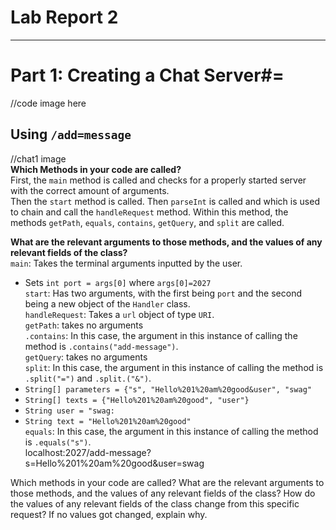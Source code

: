 # **Lab Report 2**
***
# Part 1: Creating a Chat Server#=
//code image here

## Using `/add=message`  
//chat1 image  
**Which Methods in your code are called?**  
First, the `main` method is called and checks for a properly started server with the correct amount of arguments.  
Then the `start` method is called. Then `parseInt` is called and which is used to chain and call the `handleRequest` method. Within this method, the methods `getPath`, `equals`, `contains`, `getQuery`, and `split` are called.  
  
**What are the relevant arguments to those methods, and the values of any relevant fields of the class?**  
`main`: Takes the terminal arguments inputted by the user.  
  - Sets `int port = args[0]` where `args[0]=2027`  
`start`: Has two arguments, with the first being `port` and the second being a new object of the `Handler` class.  
`handleRequest`: Takes a `url` object of type `URI`.  
`getPath`: takes no arguments  
`.contains`: In this case, the argument in this instance of calling the method is `.contains("add-message")`.  
`getQuery`: takes no arguments  
`split`: In this case, the argument in this instance of calling the method is `.split("=")` and `.split.("&")`.  
  - `String[] parameters = {"s", "Hello%201%20am%20good&user", "swag"`  
  - `String[] texts = {"Hello%201%20am%20good", "user"}`  
  - `String user = "swag:`  
  - `String text = "Hello%201%20am%20good"`  
`equals`: In this case, the argument in this instance of calling the method is `.equals("s")`.  
localhost:2027/add-message?s=Hello%201%20am%20good&user=swag


Which methods in your code are called?
What are the relevant arguments to those methods, and the values of any relevant fields of the class?
How do the values of any relevant fields of the class change from this specific request? If no values got changed, explain why.

